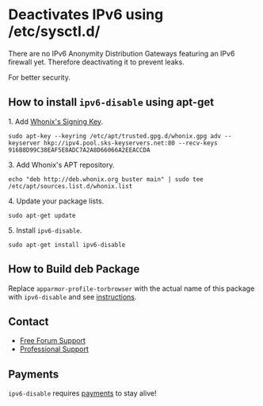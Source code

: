 # Deactivates IPv6 using /etc/sysctl.d/ #

There are no IPv6 Anonymity Distribution Gateways featuring an IPv6 firewall
yet. Therefore deactivating it to prevent leaks.

For better security.
## How to install `ipv6-disable` using apt-get ##

1\. Add [Whonix's Signing Key](https://www.whonix.org/wiki/Whonix_Signing_Key).

```
sudo apt-key --keyring /etc/apt/trusted.gpg.d/whonix.gpg adv --keyserver hkp://ipv4.pool.sks-keyservers.net:80 --recv-keys 916B8D99C38EAF5E8ADC7A2A8D66066A2EEACCDA
```

3\. Add Whonix's APT repository.

```
echo "deb http://deb.whonix.org buster main" | sudo tee /etc/apt/sources.list.d/whonix.list
```

4\. Update your package lists.

```
sudo apt-get update
```

5\. Install `ipv6-disable`.

```
sudo apt-get install ipv6-disable
```

## How to Build deb Package ##

Replace `apparmor-profile-torbrowser` with the actual name of this package with `ipv6-disable` and see [instructions](https://www.whonix.org/wiki/Dev/Build_Documentation/apparmor-profile-torbrowser).

## Contact ##

* [Free Forum Support](https://forums.whonix.org)
* [Professional Support](https://www.whonix.org/wiki/Professional_Support)

## Payments ##

`ipv6-disable` requires [payments](https://www.whonix.org/wiki/Payments) to stay alive!
